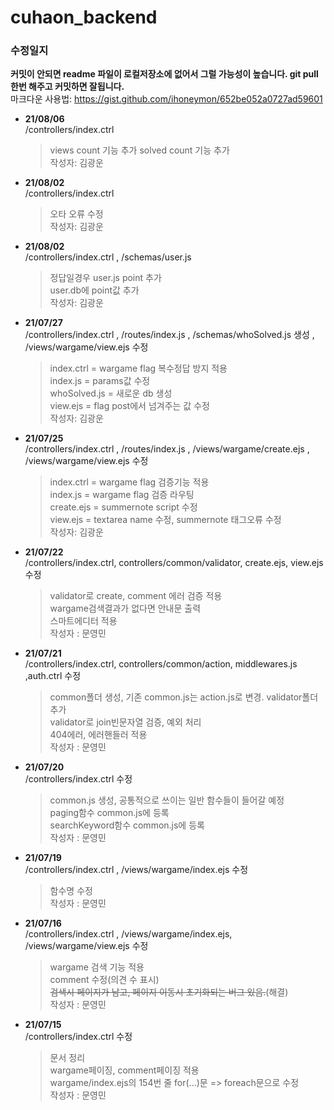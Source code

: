 # cuhaon_backend
### 수정일지
__커밋이 안되면 readme 파일이 로컬저장소에 없어서 그럴 가능성이 높습니다. git pull한번 해주고 커밋하면 잘됩니다.__  
마크다운 사용법: https://gist.github.com/ihoneymon/652be052a0727ad59601  

+ __21/08/06__  
  /controllers/index.ctrl  
  >views count 기능 추가
  >solved count 기능 추가  
  >작성자: 김광운  

+ __21/08/02__  
  /controllers/index.ctrl  
  >오타 오류 수정  
  >작성자: 김광운  

+ __21/08/02__  
  /controllers/index.ctrl , /schemas/user.js  
  >정답일경우 user.js point 추가  
  >user.db에 point값 추가  
  >작성자: 김광운  

+ __21/07/27__  
  /controllers/index.ctrl , /routes/index.js , /schemas/whoSolved.js 생성 , /views/wargame/view.ejs 수정  
  >index.ctrl = wargame flag 복수정답 방지 적용  
  >index.js = params값 수정  
  >whoSolved.js = 새로운 db 생성  
  >view.ejs = flag post에서 넘겨주는 값 수정  
  >작성자: 김광운  

+ __21/07/25__  
  /controllers/index.ctrl , /routes/index.js , /views/wargame/create.ejs , /views/wargame/view.ejs 수정  
  >index.ctrl = wargame flag 검증기능 적용  
  >index.js = wargame flag 검증 라우팅  
  >create.ejs = summernote script 수정  
  >view.ejs = textarea name 수정, summernote 태그오류 수정  
  >작성자: 김광운  

+ __21/07/22__  
  /controllers/index.ctrl, controllers/common/validator, create.ejs, view.ejs 수정  
  >validator로 create, comment 에러 검증 적용   
  >wargame검색결과가 없다면 안내문 출력  
  >스마트에디터 적용   
  >작성자 : 문영민  

+ __21/07/21__  
  /controllers/index.ctrl, controllers/common/action, middlewares.js ,auth.ctrl 수정
  >common폴더 생성, 기존 common.js는 action.js로 변경. validator폴더 추가   
  >validator로 join빈문자열 검증, 예외 처리  
  >404에러, 에러핸들러 적용   
  >작성자 : 문영민   

+ __21/07/20__  
  /controllers/index.ctrl 수정  
  >common.js 생성, 공통적으로 쓰이는 일반 함수들이 들어갈 예정  
  >paging함수 common.js에 등록   
  >searchKeyword함수 common.js에 등록  
  >작성자 : 문영민  

+ __21/07/19__  
  /controllers/index.ctrl , /views/wargame/index.ejs 수정  
  >함수명 수정  
  >작성자 : 문영민  

+ __21/07/16__  
  /controllers/index.ctrl , /views/wargame/index.ejs, /views/wargame/view.ejs 수정  
  >wargame 검색 기능 적용  
  >comment 수정(의견 수 표시)  
  >~~검색시 페이지가 남고, 페이지 이동시 초기화되는 버그 있음.~~(해결)  
  >작성자 : 문영민  

+ __21/07/15__  
  /controllers/index.ctrl 수정  
  >문서 정리  
  >wargame페이징, comment페이징 적용  
  >wargame/index.ejs의 154번 줄 for(...)문 => foreach문으로 수정  
  >작성자 : 문영민  

  


